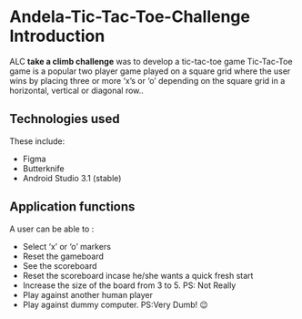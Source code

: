 # Andela-Tic-Tac-Toe-Challenge Introduction
ALC **take a climb challenge** was to develop a tic-tac-toe game 
Tic-Tac-Toe game is a popular two player game played on a square grid where the user wins by  placing three or more ‘x’s or ‘o’ depending on the square grid in a horizontal, vertical or diagonal row..

## Technologies used
These include:
  * Figma
  * Butterknife
  * Android Studio 3.1 (stable)

## Application functions
A user can be able to :
  * Select ‘x’ or ‘o’ markers
  * Reset the gameboard
  * See the scoreboard
  * Reset the scoreboard incase he/she wants a quick fresh start
  * Increase the size of the board from 3 to 5. PS: Not Really
  * Play against another human player
  * Play against dummy computer. PS:Very Dumb! 😉
